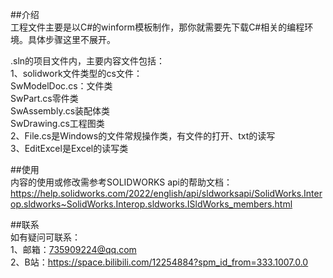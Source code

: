 ##介绍<br>
工程文件主要是以C#的winform模板制作，那你就需要先下载C#相关的编程环境。具体步骤这里不展开。<br>

.sln的项目文件内，主要内容文件包括：<br>
1、solidwork文件类型的cs文件：<br>
    SwModelDoc.cs：文件类<br>
    SwPart.cs零件类<br>
    SwAssembly.cs装配体类<br>
    SwDrawing.cs工程图类<br>
2、File.cs是Windows的文件常规操作类，有文件的打开、txt的读写<br>
3、EditExcel是Excel的读写类<br>

##使用<br>
内容的使用或修改需参考SOLIDWORKS api的帮助文档：<br>
https://help.solidworks.com/2022/english/api/sldworksapi/SolidWorks.Interop.sldworks~SolidWorks.Interop.sldworks.ISldWorks_members.html<br>

##联系<br>
如有疑问可联系：<br>
1、邮箱：735909224@qq.com<br>
2、B站：https://space.bilibili.com/12254884?spm_id_from=333.1007.0.0<br>
